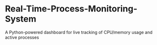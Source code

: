 # Real-Time-Process-Monitoring-System
A Python-powered dashboard for live tracking of CPU/memory usage and active processes
